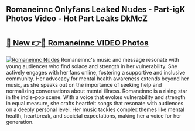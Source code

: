 ## Romaneinnc Onlyf𝚊ns Le𝚊ked N𝚞des - Part-igK Photos Video - Hot Part Le𝚊ks DkMcZ

# <h2><a href="http://ab4029.deff.icu/?id=Romaneinnc">🔗 New 👉🔴 Romaneinnc VIDEO Photos</a></h2>

[![Romaneinnc N𝚞des](https://i.imgur.com/rIISA9y.gif)](http://ab4029.deff.icu/?id=Romaneinnc)
Romaneinnc's music and message resonate with young audiences who find solace and strength in her vulnerability. She actively engages with her fans online, fostering a supportive and inclusive community. Her advocacy for mental health awareness extends beyond her music, as she speaks out on the importance of seeking help and normalizing conversations about mental illness. Romaneinnc is a rising star in the indie-pop scene. With a voice that evokes vulnerability and strength in equal measure, she crafts heartfelt songs that resonate with audiences on a deeply personal level. Her music tackles complex themes like mental health, heartbreak, and societal expectations, making her a voice for her generation.
